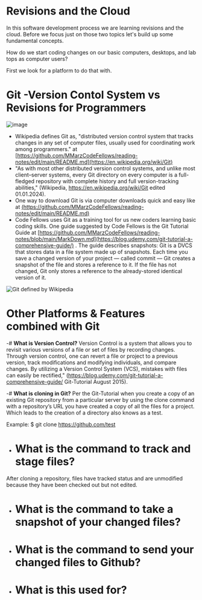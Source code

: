 

# **Revisions and the Cloud**
In this software development process we are learning revisions and the cloud. Before we focus just on those two topics let's build up some fundamental concepts.

How do we start coding changes on our basic computers, desktops, and lab tops as computer users?

First we look for a platform to do that with. 

# **Git -Version Contol System vs Revisions for Programmers** 

![image](https://github.com/MMarzCodeFellows/reading-notes/assets/155282209/68371706-b43d-4de9-a03e-7d29dd6972fa)

- Wikipedia defines Git as, "distributed version control system that tracks changes in any set of computer files, usually used for coordinating work among programmers." at [https://github.com/MMarzCodeFellows/reading-notes/edit/main/README.md](https://en.wikipedia.org/wiki/Git)
 - "As with most other distributed version control systems, and unlike most client–server systems, every Git directory on every computer is a full-fledged repository with complete history and full version-tracking abilities," (Wikipedia, https://en.wikipedia.org/wiki/Git edited 01.01.2024).
- One way to download Git is via computer downloads quick and easy like at [(https://github.com/MMarzCodeFellows/reading-notes/edit/main/README.md)](https://git-scm.com/downloads)
- Code Fellows uses Git as a training tool for us new coders learning basic coding skills. One guide suggested by Code Fellows is the Git Tutorial Guide at [https://github.com/MMarzCodeFellows/reading-notes/blob/main/MarkDown.md](https://blog.udemy.com/git-tutorial-a-comprehensive-guide/) . The guide describes snapshots: Git is a DVCS that stores data in a file system made up of snapshots. Each time you save a changed version of your project — called commit — Git creates a snapshot of the file and stores a reference to it. If the file has not changed, Git only stores a reference to the already-stored identical version of it. 

![Git defined by Wikipedia](https://github.com/MMarzCodeFellows/reading-notes/assets/155282209/59b78b84-648b-4355-8b8e-3f9864632cff)



# **Other Platforms & Features combined with Git**

-# **What is Version Control?**
Version Control is a system that allows you to revisit various versions of a file or set of files by recording changes. Through version control, one can revert a file or project to a previous version, track modifications and modifying individuals, and compare changes. By utilizing a Version Control System (VCS), mistakes with files can easily be rectified," (https://blog.udemy.com/git-tutorial-a-comprehensive-guide/ Git-Tutorial August 2015).

-# **What is cloning in Git?**
Per the Git-Tutorial when you create a copy of an existing Git repository from a particular server by using the clone command with a repository’s URL you have created a copy of all the files for a project. Which leads to the creation of a directory also knows as a test.

Example:              $ git clone https://github.com/test

- # **What is the command to track and stage files?**
After cloning a repository, files have tracked status and are unmodified because they have been checked out but not edited.

- # **What is the command to take a snapshot of your changed files?**

- # **What is the command to send your changed files to Github?**

- # **What is this used for?** 



